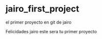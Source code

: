 # jairo_first_project

el primer proyecto en git de jairo

Felicidades jairo este sera tu primer proyecto
